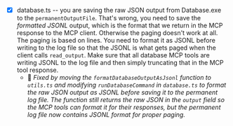 - [x] database.ts -- you are saving the raw JSON output from Database.exe to the `permanentOutputFile`. That's wrong, you need to save the _formatted JSONL_ output, which is the format that we return in the MCP response to the MCP client. Otherwise the paging doesn't work at all. The paging is based on lines. You need to format it as JSONL before writing to the log file so that the JSONL is what gets paged when the client calls `read_output`. Make sure that all database MCP tools are writing JSONL to the log file and then simply truncating that in the MCP tool response.
  - 🤖 *Fixed by moving the `formatDatabaseOutputAsJsonl` function to `utils.ts` and modifying `runDatabaseCommand` in `database.ts` to format the raw JSON output as JSONL before saving it to the permanent log file. The function still returns the raw JSON in the `output` field so the MCP tools can format it for their responses, but the permanent log file now contains JSONL format for proper paging.*
